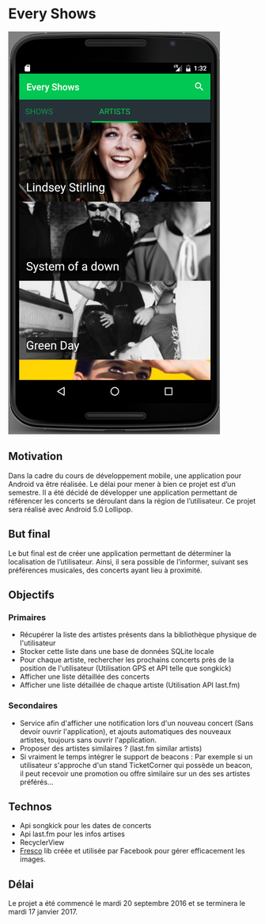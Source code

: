 # Every Shows
![artists view](https://github.com/Diogo-Ferreira/Every_Shows/blob/master/every_Shows_artists.png?raw=true)

## Motivation
Dans la cadre du cours de développement mobile, une application pour Android va être réalisée. Le délai pour mener à bien ce projet est d’un semestre. Il a été décidé de développer une application permettant de référencer les concerts se déroulant dans la région de l’utilisateur. Ce projet sera réalisé avec Android 5.0 Lollipop.
## But final
Le but final est de créer une application permettant de déterminer la localisation de l’utilisateur. Ainsi, il sera possible de l’informer, suivant ses préférences musicales, des concerts ayant lieu à proximité.
## Objectifs
### Primaires
* Récupérer la liste des artistes présents dans la bibliothèque physique de l'utilisateur
* Stocker cette liste dans une base de données SQLite locale
* Pour chaque artiste, rechercher les prochains concerts près de la position de l'utilisateur (Utilisation GPS et API telle que songkick)
* Afficher une liste détaillée des concerts
* Afficher une liste détaillée de chaque artiste (Utilisation API last.fm)


### Secondaires
* Service afin d'afficher une notification lors d'un nouveau concert (Sans devoir ouvrir l'application), et ajouts automatiques des nouveaux artistes, toujours sans ouvrir l'application.
* Proposer des artistes similaires ? (last.fm similar artists)
* Si vraiment le temps intégrer le support de beacons : Par exemple si un utilisateur s'approche d'un stand TicketCorner qui possède un beacon, il peut recevoir une promotion ou offre similaire sur un des ses artistes préférés...


## Technos

* Api songkick pour les dates de concerts
* Api last.fm pour les infos artises
* RecyclerView
* [Fresco](http://frescolib.org/) lib créée et utilisée par Facebook pour gérer efficacement les images. 

## Délai
Le projet a été commencé le mardi 20 septembre 2016 et se terminera le mardi 17 janvier 2017.
